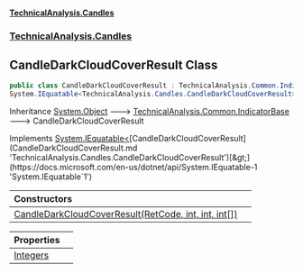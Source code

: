 #### [TechnicalAnalysis.Candles](TechnicalAnalysis.Candles.md 'TechnicalAnalysis.Candles')
### [TechnicalAnalysis.Candles](TechnicalAnalysis.Candles.md#TechnicalAnalysis.Candles 'TechnicalAnalysis.Candles')

## CandleDarkCloudCoverResult Class

```csharp
public class CandleDarkCloudCoverResult : TechnicalAnalysis.Common.IndicatorBase,
System.IEquatable<TechnicalAnalysis.Candles.CandleDarkCloudCoverResult>
```

Inheritance [System.Object](https://docs.microsoft.com/en-us/dotnet/api/System.Object 'System.Object') &#129106; [TechnicalAnalysis.Common.IndicatorBase](https://docs.microsoft.com/en-us/dotnet/api/TechnicalAnalysis.Common.IndicatorBase 'TechnicalAnalysis.Common.IndicatorBase') &#129106; CandleDarkCloudCoverResult

Implements [System.IEquatable&lt;](https://docs.microsoft.com/en-us/dotnet/api/System.IEquatable-1 'System.IEquatable`1')[CandleDarkCloudCoverResult](CandleDarkCloudCoverResult.md 'TechnicalAnalysis.Candles.CandleDarkCloudCoverResult')[&gt;](https://docs.microsoft.com/en-us/dotnet/api/System.IEquatable-1 'System.IEquatable`1')

| Constructors | |
| :--- | :--- |
| [CandleDarkCloudCoverResult(RetCode, int, int, int[])](CandleDarkCloudCoverResult.CandleDarkCloudCoverResult(RetCode,int,int,int[]).md 'TechnicalAnalysis.Candles.CandleDarkCloudCoverResult.CandleDarkCloudCoverResult(TechnicalAnalysis.Common.RetCode, int, int, int[])') | |

| Properties | |
| :--- | :--- |
| [Integers](CandleDarkCloudCoverResult.Integers.md 'TechnicalAnalysis.Candles.CandleDarkCloudCoverResult.Integers') | |
